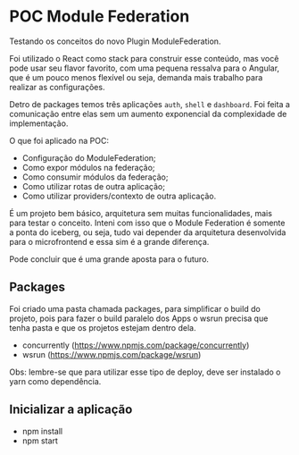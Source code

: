 # POC Module Federation

Testando os conceitos do novo Plugin ModuleFederation.

Foi utilizado o React como stack para construir esse conteúdo, mas você pode usar seu flavor favorito, com uma pequena ressalva para o
Angular, que é um pouco menos flexível ou seja, demanda mais trabalho para realizar as configurações.

Detro de packages temos três aplicações `auth`, `shell` e `dashboard`. Foi feita a comunicação entre elas sem um aumento 
exponencial da complexidade de implementação.

O que foi aplicado na POC:

* Configuração do ModuleFederation;
* Como expor módulos na federação;
* Como consumir módulos da federação;
* Como utilizar rotas de outra aplicação;
* Como utilizar providers/contexto de outra aplicação.

É um projeto bem básico, arquitetura sem muitas funcionalidades, mais para testar o conceito. Inteni com isso que o Module Federation é somente 
a ponta do iceberg, ou seja, tudo vai depender da arquitetura desenvolvida para o microfrontend e essa sim é a grande diferença.

Pode concluir que é uma grande aposta para o futuro.

## Packages

Foi criado uma pasta chamada packages, para simplificar o build do projeto, pois para fazer o build paralelo dos Apps o wsrun precisa que tenha
pasta e que os projetos estejam dentro dela.

* concurrently (https://www.npmjs.com/package/concurrently)
* wsrun (https://www.npmjs.com/package/wsrun)

Obs: lembre-se que para utilizar esse tipo de deploy, deve ser instalado o yarn como dependência.

## Inicializar a aplicação

* npm install
* npm start
